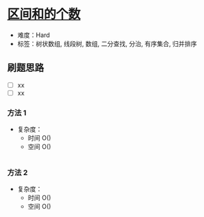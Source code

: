 # [区间和的个数](https://leetcode-cn.com/problems/count-of-range-sum/)

- 难度：Hard
- 标签：树状数组, 线段树, 数组, 二分查找, 分治, 有序集合, 归并排序

## 刷题思路

- [ ] xx
- [ ] xx

### 方法 1

- 复杂度：
    - 时间 O()
    - 空间 O()

``` js

```

### 方法 2

- 复杂度：
    - 时间 O()
    - 空间 O()

``` js

```
